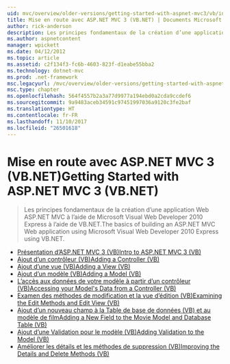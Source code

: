 ```yaml
---
uid: mvc/overview/older-versions/getting-started-with-aspnet-mvc3/vb/index
title: Mise en route avec ASP.NET MVC 3 (VB.NET) | Documents Microsoft
author: rick-anderson
description: Les principes fondamentaux de la création d’une application Web ASP.NET MVC à l’aide de Microsoft Visual Web Developer 2010 Express à l’aide de VB.NET.
ms.author: aspnetcontent
manager: wpickett
ms.date: 04/12/2012
ms.topic: article
ms.assetid: c2f134f3-fc6b-4603-823f-d1eabe55bba2
ms.technology: dotnet-mvc
ms.prod: .net-framework
msc.legacyurl: /mvc/overview/older-versions/getting-started-with-aspnet-mvc3/vb
msc.type: chapter
ms.openlocfilehash: 564f4557b2a3a77d9977a194ebd0a2cda9ccdef6
ms.sourcegitcommit: 9a9483aceb34591c97451997036a9120c3fe2baf
ms.translationtype: HT
ms.contentlocale: fr-FR
ms.lasthandoff: 11/10/2017
ms.locfileid: "26501618"
---
```

<a name="getting-started-with-aspnet-mvc-3-vbnet"></a><span data-ttu-id="db8b1-103">Mise en route avec ASP.NET MVC 3 (VB.NET)</span><span class="sxs-lookup"><span data-stu-id="db8b1-103">Getting Started with ASP.NET MVC 3 (VB.NET)</span></span>
====================
> <span data-ttu-id="db8b1-104">Les principes fondamentaux de la création d’une application Web ASP.NET MVC à l’aide de Microsoft Visual Web Developer 2010 Express à l’aide de VB.NET.</span><span class="sxs-lookup"><span data-stu-id="db8b1-104">The basics of building an ASP.NET MVC Web application using Microsoft Visual Web Developer 2010 Express using VB.NET.</span></span>


- [<span data-ttu-id="db8b1-105">Présentation d’ASP.NET MVC 3 (VB)</span><span class="sxs-lookup"><span data-stu-id="db8b1-105">Intro to ASP.NET MVC 3 (VB)</span></span>](intro-to-aspnet-mvc-3.md)
- [<span data-ttu-id="db8b1-106">Ajout d’un contrôleur (VB)</span><span class="sxs-lookup"><span data-stu-id="db8b1-106">Adding a Controller (VB)</span></span>](adding-a-controller.md)
- [<span data-ttu-id="db8b1-107">Ajout d’une vue (VB)</span><span class="sxs-lookup"><span data-stu-id="db8b1-107">Adding a View (VB)</span></span>](adding-a-view.md)
- [<span data-ttu-id="db8b1-108">Ajout d’un modèle (VB)</span><span class="sxs-lookup"><span data-stu-id="db8b1-108">Adding a Model (VB)</span></span>](adding-a-model.md)
- [<span data-ttu-id="db8b1-109">L’accès aux données de votre modèle à partir d’un contrôleur (VB)</span><span class="sxs-lookup"><span data-stu-id="db8b1-109">Accessing your Model's Data from a Controller (VB)</span></span>](accessing-your-models-data-from-a-controller.md)
- [<span data-ttu-id="db8b1-110">Examen des méthodes de modification et la vue d’édition (VB)</span><span class="sxs-lookup"><span data-stu-id="db8b1-110">Examining the Edit Methods and Edit View (VB)</span></span>](examining-the-edit-methods-and-edit-view.md)
- [<span data-ttu-id="db8b1-111">Ajout d’un nouveau champ à la Table de base de données (VB) et au modèle de film</span><span class="sxs-lookup"><span data-stu-id="db8b1-111">Adding a New Field to the Movie Model and Database Table (VB)</span></span>](adding-a-new-field.md)
- [<span data-ttu-id="db8b1-112">Ajout d’une Validation pour le modèle (VB)</span><span class="sxs-lookup"><span data-stu-id="db8b1-112">Adding Validation to the Model (VB)</span></span>](adding-validation-to-the-model.md)
- [<span data-ttu-id="db8b1-113">Améliorer les détails et les méthodes de suppression (VB)</span><span class="sxs-lookup"><span data-stu-id="db8b1-113">Improving the Details and Delete Methods (VB)</span></span>](improving-the-details-and-delete-methods.md)
